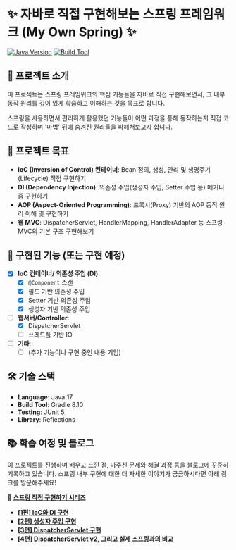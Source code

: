 # ✨ 자바로 직접 구현해보는 스프링 프레임워크 (My Own Spring) ✨

[![Java Version](https://img.shields.io/badge/Java-17%2B-blue.svg)](https://openjdk.java.net/)
[![Build Tool](https://img.shields.io/badge/Build-Gradle%20/%20Maven-brightgreen.svg)](https://gradle.org/) <!-- 사용하시는 빌드 툴에 맞게 수정하세요 -->

## 🌱 프로젝트 소개

이 프로젝트는 스프링 프레임워크의 핵심 기능들을 자바로 직접 구현해보면서, 그 내부 동작 원리를 깊이 있게 학습하고 이해하는 것을 목표로 합니다.

스프링을 사용하면서 편리하게 활용했던 기능들이 어떤 과정을 통해 동작하는지 직접 코드로 작성하며 '마법' 뒤에 숨겨진 원리들을 파헤쳐보고자 합니다.

## 🎯 프로젝트 목표

*   **IoC (Inversion of Control) 컨테이너**: Bean 정의, 생성, 관리 및 생명주기(Lifecycle) 직접 구현하기
*   **DI (Dependency Injection)**: 의존성 주입(생성자 주입, Setter 주입 등) 메커니즘 구현하기
*   **AOP (Aspect-Oriented Programming)**: 프록시(Proxy) 기반의 AOP 동작 원리 이해 및 구현하기
*   **웹 MVC**: DispatcherServlet, HandlerMapping, HandlerAdapter 등 스프링 MVC의 기본 구조 구현해보기

## 🔧 구현된 기능 (또는 구현 예정)

*   [X] **IoC 컨테이너/ 의존성 주입 (DI)**:
    *   [X] `@Component` 스캔
    *   [X] 필드 기반 의존성 주입
    *   [X] Setter 기반 의존성 주입
    *   [X] 생성자 기반 의존성 주입
*   [ ] **웹서버/Controller**:
    *   [X] DispatcherServlet
    *   [ ] 쓰레드풀 기반 IO
*   [ ] **기타**:
    *   [ ] (추가 기능이나 구현 중인 내용 기입)

## 🛠️ 기술 스택

*   **Language**: Java 17
*   **Build Tool**: Gradle 8.10
*   **Testing**: JUnit 5
*   **Library**: Reflections


## 📚 학습 여정 및 블로그

이 프로젝트를 진행하며 배우고 느낀 점, 마주친 문제와 해결 과정 등을 블로그에 꾸준히 기록하고 있습니다. 스프링 내부 구현에 대한 더 자세한 이야기가 궁금하시다면 아래 링크를 방문해주세요!

🔗 [**스프링 직접 구현하기 시리즈**](https://aplbly.tistory.com/category/%ED%94%84%EB%A1%9C%EC%A0%9D%ED%8A%B8/%EC%8A%A4%ED%94%84%EB%A7%81%20%EC%A7%81%EC%A0%91%20%EA%B5%AC%ED%98%84%ED%95%98%EA%B8%B0)

- [**[1편] IoC와 DI 구현**](https://aplbly.tistory.com/8)
- [**[2편] 생성자 주입 구현**](https://aplbly.tistory.com/9)
- [**[3편] DispatcherServlet 구현**](https://aplbly.tistory.com/16)
- [**[4편] DispatcherServlet v2, 그리고 실제 스프링과의 비교**](https://aplbly.tistory.com/21)

